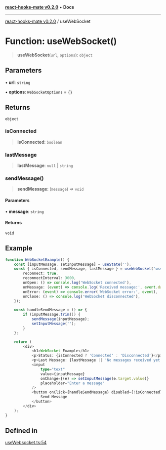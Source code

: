 [**react-hooks-mate v0.2.0**](../README.md) • **Docs**

***

[react-hooks-mate v0.2.0](../README.md) / useWebSocket

# Function: useWebSocket()

> **useWebSocket**(`url`, `options`): `object`

## Parameters

• **url**: `string`

• **options**: `WebSocketOptions` = `{}`

## Returns

`object`

### isConnected

> **isConnected**: `boolean`

### lastMessage

> **lastMessage**: `null` \| `string`

### sendMessage()

> **sendMessage**: (`message`) => `void`

#### Parameters

• **message**: `string`

#### Returns

`void`

## Example

```ts
function WebSocketExample() {
    const [inputMessage, setInputMessage] = useState('');
    const { isConnected, sendMessage, lastMessage } = useWebSocket('wss://example.com/socket', {
        reconnect: true,
        reconnectInterval: 3000,
        onOpen: () => console.log('WebSocket connected'),
        onMessage: (event) => console.log('Received message:', event.data),
        onError: (event) => console.error('WebSocket error:', event),
        onClose: () => console.log('WebSocket disconnected'),
    });

    const handleSendMessage = () => {
        if (inputMessage.trim()) {
            sendMessage(inputMessage);
            setInputMessage('');
        }
    };

    return (
        <div>
            <h1>WebSocket Example</h1>
            <p>Status: {isConnected ? 'Connected' : 'Disconnected'}</p>
            <p>Last Message: {lastMessage || 'No messages received yet'}</p>
            <input
                type="text"
                value={inputMessage}
                onChange={(e) => setInputMessage(e.target.value)}
                placeholder="Enter a message"
            />
            <button onClick={handleSendMessage} disabled={!isConnected}>
                Send Message
            </button>
        </div>
    );
}
```

## Defined in

[useWebsocket.ts:54](https://github.com/guestDI/hooks-mate/blob/7fcffaab145279ba879492f8d016e618100679c0/src/hooks/useWebsocket.ts#L54)
